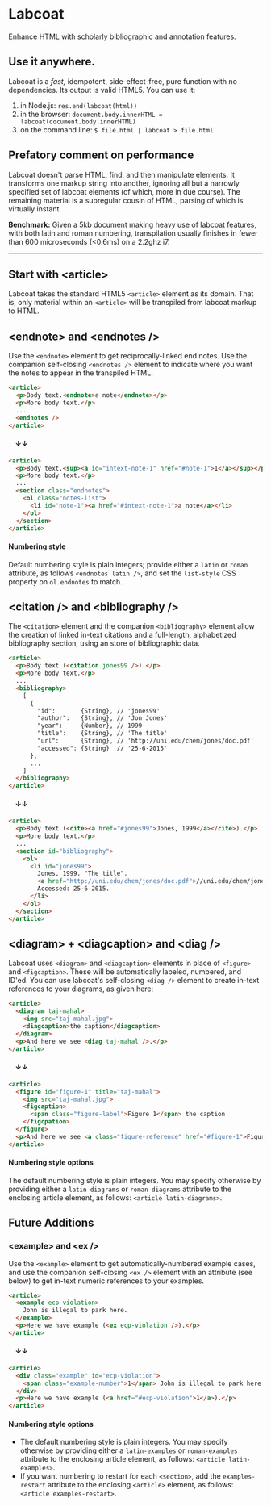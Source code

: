 # Labcoat
Enhance HTML with scholarly bibliographic and annotation features.

## Use it anywhere.
Labcoat is a *fast,* idempotent, side-effect-free, pure function with no dependencies. Its output is valid HTML5. You can use it:

1. in Node.js: `res.end(labcoat(html))`
1. in the browser: `document.body.innerHTML = labcoat(document.body.innerHTML)`
1. on the command line: `$ file.html | labcoat > file.html`

## Prefatory comment on performance
Labcoat doesn't parse HTML, find, and then manipulate elements. It transforms one markup string into another, ignoring all but a narrowly specified set of labcoat elements (of which, more in due course). The remaining material is a subregular cousin of HTML, parsing of which is virtually instant.

**Benchmark:** Given a 5kb document making heavy use of labcoat features, with both latin and roman numbering, transpilation usually finishes in fewer than 600 microseconds (<0.6ms) on a 2.2ghz i7.

<hr>

## Start with &lt;article>
Labcoat takes the standard HTML5 `<article>` element as its domain. That is, only material within an `<article>` will be transpiled from labcoat markup to HTML.

## &lt;endnote> and &lt;endnotes />
Use the `<endnote>` element to get reciprocally-linked end notes. Use the companion self-closing `<endnotes />` element to indicate where you want the notes to appear in the transpiled HTML.

```html
<article>
  <p>Body text.<endnote>a note</endnote></p>
  <p>More body text.</p>
  ...
  <endnotes />
</article>
```
#### &nbsp;&nbsp;&nbsp;&nbsp;&darr;&darr;

```html
<article>
  <p>Body text.<sup><a id="intext-note-1" href="#note-1">1</a></sup></p>
  <p>More body text.</p>
  ...
  <section class="endnotes">
    <ol class="notes-list">
      <li id="note-1"><a href="#intext-note-1">a note</a></li>
    </ol>
  </section>
</article>
```

#### Numbering style
Default numbering style is plain integers; provide either a `latin` or `roman` attribute, as follows `<endnotes latin />`, and set the `list-style` CSS property on `ol.endnotes` to match.

## &lt;citation /> and &lt;bibliography />
The `<citation>` element and the companion `<bibliography>` element allow the creation of linked in-text citations and a full-length, alphabetized bibliography section, using an store of bibliographic data.

```html
<article>
  <p>Body text (<citation jones99 />).</p>
  <p>More body text.</p>
  ...
  <bibliography>
    [
      {
        "id":       {String}, // 'jones99'
        "author":   {String}, // 'Jon Jones'
        "year":     {Number}, // 1999
        "title":    {String}, // 'The title'
        "url":      {String}, // 'http://uni.edu/chem/jones/doc.pdf'
        "accessed": {String}  // '25-6-2015'
      },
      ...
    ]
  </bibliography>
</article>
```

#### &nbsp;&nbsp;&nbsp;&nbsp;&darr;&darr;

```html
<article>
  <p>Body text (<cite><a href="#jones99">Jones, 1999</a></cite>).</p>
  <p>More body text.</p>
  ...
  <section id="bibliography">
    <ol>
      <li id="jones99">
        Jones, 1999. "The title". 
        <a href="http://uni.edu/chem/jones/doc.pdf">//uni.edu/chem/jones/doc.pdf</a>. 
        Accessed: 25-6-2015.
      </li>
    </ol>
  </section>
</article>
```

## &lt;diagram> + &lt;diagcaption> and &lt;diag />
Labcoat uses `<diagram>` and `<diagcaption>` elements in place of `<figure>` and `<figcaption>`. These will be automatically labeled, numbered, and ID'ed. You can use labcoat's self-closing `<diag />` element to create in-text references to your diagrams, as given here:

```html
<article>
  <diagram taj-mahal>
    <img src="taj-mahal.jpg">
    <diagcaption>the caption</diagcaption>
  </diagram>
  <p>And here we see <diag taj-mahal />.</p>
</article>
```

#### &nbsp;&nbsp;&nbsp;&nbsp;&darr;&darr;

```html
<article>
  <figure id="figure-1" title="taj-mahal">
    <img src="taj-mahal.jpg">
    <figcaption>
      <span class="figure-label">Figure 1</span> the caption
    </figcpation>
  </figure>
  <p>And here we see <a class="figure-reference" href="#figure-1">Figure 1<a>.</p>
</article>
```

#### Numbering style options
The default numbering style is plain integers. You may specify otherwise by providing either a `latin-diagrams` or `roman-diagrams` attribute to the enclosing article element, as follows: `<article latin-diagrams>`.

## Future Additions
### &lt;example> and &lt;ex />
Use the `<example>` element to get automatically-numbered example cases, and use the companion self-closing `<ex />` element with an attribute (see below) to get in-text numeric references to your examples.

```html
<article>
  <example ecp-violation>
    John is illegal to park here.
  </example>
  <p>Here we have example (<ex ecp-violation />).</p>
</article>
```

#### &nbsp;&nbsp;&nbsp;&nbsp;&darr;&darr;

```html
<article>
  <div class="example" id="ecp-violation">
    <span class="example-number">1</span> John is illegal to park here.
  </div>
  <p>Here we have example (<a href="#ecp-violation">1</a>).</p>
</article>
```
#### Numbering style options
* The default numbering style is plain integers. You may specify otherwise by providing either a `latin-examples` or `roman-examples` attribute to the enclosing article element, as follows: `<article latin-examples>`.
* If you want numbering to restart for each `<section>`, add the `examples-restart` attribute to the enclosing `<article>` element, as follows: `<article examples-restart>`.
